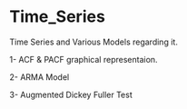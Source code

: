 # Time_Series
Time Series and Various Models regarding it.


1- ACF & PACF graphical representaion.

2- ARMA Model

3- Augmented Dickey Fuller Test
